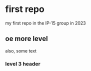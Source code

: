 # first repo

my first repo in the IP-15 group in 2023

## oe more level

also, some text

### level 3 header

